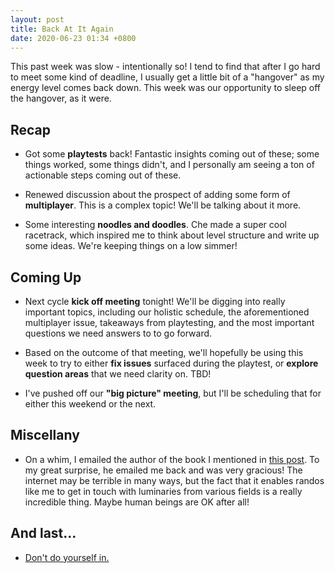 ```yaml
---
layout: post
title: Back At It Again
date: 2020-06-23 01:34 +0800
---
```


This past week was slow - intentionally so! I tend to find that after I go hard to meet some kind of deadline, I usually get a little bit of a "hangover" as my energy level comes back down. This week was our opportunity to sleep off the hangover, as it were.

## Recap

- Got some **playtests** back! Fantastic insights coming out of these; some things worked, some things didn't, and I personally am seeing a ton of actionable steps coming out of these.

- Renewed discussion about the prospect of adding some form of **multiplayer**. This is a complex topic! We'll be talking about it more.

- Some interesting **noodles and doodles**. Che made a super cool racetrack, which inspired me to think about level structure and write up some ideas. We're keeping things on a low simmer!

## Coming Up

- Next cycle **kick off meeting** tonight! We'll be digging into really important topics, including our holistic schedule, the aforementioned multiplayer issue, takeaways from playtesting, and the most important questions we need answers to to go forward.

- Based on the outcome of that meeting, we'll hopefully be using this week to try to either **fix issues** surfaced during the playtest, or **explore question areas** that we need clarity on. TBD!

- I've pushed off our **"big picture" meeting**, but I'll be scheduling that for either this weekend or the next.

## Miscellany

- On a whim, I emailed the author of the book I mentioned in [this post](/hello-world). To my great surprise, he emailed me back and was very gracious! The internet may be terrible in many ways, but the fact that it enables randos like me to get in touch with luminaries from various fields is a really incredible thing. Maybe human beings are OK after all!

## And last...

- [Don't do yourself in.](https://en.wikipedia.org/wiki/Hoist_with_his_own_petard)

